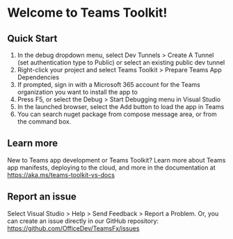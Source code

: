 # Welcome to Teams Toolkit!

## Quick Start

1. In the debug dropdown menu, select Dev Tunnels > Create A Tunnel (set authentication type to Public) or select an existing public dev tunnel
2. Right-click your project and select Teams Toolkit > Prepare Teams App Dependencies
3. If prompted, sign in with a Microsoft 365 account for the Teams organization you want 
to install the app to
4. Press F5, or select the Debug > Start Debugging menu in Visual Studio
5. In the launched browser, select the Add button to load the app in Teams
7. You can search nuget package from compose message area, or from the command box.

## Learn more

New to Teams app development or Teams Toolkit? Learn more about 
Teams app manifests, deploying to the cloud, and more in the documentation 
at https://aka.ms/teams-toolkit-vs-docs

## Report an issue

Select Visual Studio > Help > Send Feedback > Report a Problem. 
Or, you can create an issue directly in our GitHub repository: 
https://github.com/OfficeDev/TeamsFx/issues
